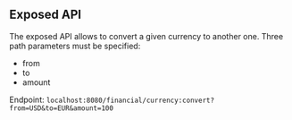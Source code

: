
## Exposed API
The exposed API allows to convert a given currency to another one.
Three path parameters must be specified:
* from
* to
* amount

Endpoint: `localhost:8080/financial/currency:convert?from=USD&to=EUR&amount=100`